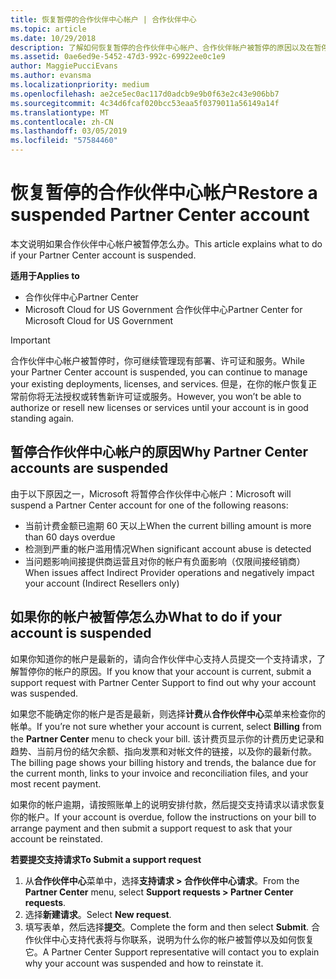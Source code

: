 ```yaml
---
title: 恢复暂停的合作伙伴中心帐户 | 合作伙伴中心
ms.topic: article
ms.date: 10/29/2018
description: 了解如何恢复暂停的合作伙伴中心帐户、合作伙伴帐户被暂停的原因以及在暂停时如何使用帐户。
ms.assetid: 0ae6ed9e-5452-47d3-992c-69922ee0c1e9
author: MaggiePucciEvans
ms.author: evansma
ms.localizationpriority: medium
ms.openlocfilehash: ae2ce5ec0ac117d0adcb9e9b0f63e2c43e906bb7
ms.sourcegitcommit: 4c34d6fcaf020bcc53eaa5f0379011a56149a14f
ms.translationtype: MT
ms.contentlocale: zh-CN
ms.lasthandoff: 03/05/2019
ms.locfileid: "57584460"
---
```

# <a name="restore-a-suspended-partner-center-account"></a><span data-ttu-id="2e17f-103">恢复暂停的合作伙伴中心帐户</span><span class="sxs-lookup"><span data-stu-id="2e17f-103">Restore a suspended Partner Center account</span></span>

<span data-ttu-id="2e17f-104">本文说明如果合作伙伴中心帐户被暂停怎么办。</span><span class="sxs-lookup"><span data-stu-id="2e17f-104">This article explains what to do if your Partner Center account is suspended.</span></span>

<span data-ttu-id="2e17f-105">**适用于**</span><span class="sxs-lookup"><span data-stu-id="2e17f-105">**Applies to**</span></span>

-  <span data-ttu-id="2e17f-106">合作伙伴中心</span><span class="sxs-lookup"><span data-stu-id="2e17f-106">Partner Center</span></span>
-  <span data-ttu-id="2e17f-107">Microsoft Cloud for US Government 合作伙伴中心</span><span class="sxs-lookup"><span data-stu-id="2e17f-107">Partner Center for Microsoft Cloud for US Government</span></span>


> [!IMPORTANT]  
> <span data-ttu-id="2e17f-108">合作伙伴中心帐户被暂停时，你可继续管理现有部署、许可证和服务。</span><span class="sxs-lookup"><span data-stu-id="2e17f-108">While your Partner Center account is suspended, you can continue to manage your existing deployments, licenses, and services.</span></span> <span data-ttu-id="2e17f-109">但是，在你的帐户恢复正常前你将无法授权或转售新许可证或服务。</span><span class="sxs-lookup"><span data-stu-id="2e17f-109">However, you won’t be able to authorize or resell new licenses or services until your account is in good standing again.</span></span>

## <a name="why-partner-center-accounts-are-suspended"></a><span data-ttu-id="2e17f-110">暂停合作伙伴中心帐户的原因</span><span class="sxs-lookup"><span data-stu-id="2e17f-110">Why Partner Center accounts are suspended</span></span>

<span data-ttu-id="2e17f-111">由于以下原因之一，Microsoft 将暂停合作伙伴中心帐户：</span><span class="sxs-lookup"><span data-stu-id="2e17f-111">Microsoft will suspend a Partner Center account for one of the following reasons:</span></span>

- <span data-ttu-id="2e17f-112">当前计费金额已逾期 60 天以上</span><span class="sxs-lookup"><span data-stu-id="2e17f-112">When the current billing amount is more than 60 days overdue</span></span> 
- <span data-ttu-id="2e17f-113">检测到严重的帐户滥用情况</span><span class="sxs-lookup"><span data-stu-id="2e17f-113">When significant account abuse is detected</span></span>
- <span data-ttu-id="2e17f-114">当问题影响间接提供商运营且对你的帐户有负面影响（仅限间接经销商）</span><span class="sxs-lookup"><span data-stu-id="2e17f-114">When issues affect Indirect Provider operations and negatively impact your account (Indirect Resellers only)</span></span>

## <a name="what-to-do-if-your-account-is-suspended"></a><span data-ttu-id="2e17f-115">如果你的帐户被暂停怎么办</span><span class="sxs-lookup"><span data-stu-id="2e17f-115">What to do if your account is suspended</span></span>

<span data-ttu-id="2e17f-116">如果你知道你的帐户是最新的，请向合作伙伴中心支持人员提交一个支持请求，了解暂停你的帐户的原因。</span><span class="sxs-lookup"><span data-stu-id="2e17f-116">If you know that your account is current, submit a support request with Partner Center Support to find out why your account was suspended.</span></span> 

<span data-ttu-id="2e17f-117">如果您不能确定你的帐户是否是最新，则选择**计费**从**合作伙伴中心**菜单来检查你的帐单。</span><span class="sxs-lookup"><span data-stu-id="2e17f-117">If you’re not sure whether your account is current, select **Billing** from the **Partner Center** menu to check your bill.</span></span> <span data-ttu-id="2e17f-118">该计费页显示你的计费历史记录和趋势、当前月份的结欠余额、指向发票和对帐文件的链接，以及你的最新付款。</span><span class="sxs-lookup"><span data-stu-id="2e17f-118">The billing page shows your billing history and trends, the balance due for the current month, links to your invoice and reconciliation files, and your most recent payment.</span></span>

<span data-ttu-id="2e17f-119">如果你的帐户逾期，请按照账单上的说明安排付款，然后提交支持请求以请求恢复你的帐户。</span><span class="sxs-lookup"><span data-stu-id="2e17f-119">If your account is overdue, follow the instructions on your bill to arrange payment and then submit a support request to ask that your account be reinstated.</span></span> 

<span data-ttu-id="2e17f-120">**若要提交支持请求**</span><span class="sxs-lookup"><span data-stu-id="2e17f-120">**To Submit a support request**</span></span>

1.  <span data-ttu-id="2e17f-121">从**合作伙伴中心**菜单中，选择**支持请求 > 合作伙伴中心请求**。</span><span class="sxs-lookup"><span data-stu-id="2e17f-121">From the **Partner Center** menu, select **Support requests > Partner Center requests**.</span></span>
2.  <span data-ttu-id="2e17f-122">选择**新建请求**。</span><span class="sxs-lookup"><span data-stu-id="2e17f-122">Select **New request**.</span></span> 
3.  <span data-ttu-id="2e17f-123">填写表单，然后选择**提交**。</span><span class="sxs-lookup"><span data-stu-id="2e17f-123">Complete the form and then select **Submit**.</span></span> <span data-ttu-id="2e17f-124">合作伙伴中心支持代表将与你联系，说明为什么你的帐户被暂停以及如何恢复它。</span><span class="sxs-lookup"><span data-stu-id="2e17f-124">A Partner Center Support representative will contact you to explain why your account was suspended and how to reinstate it.</span></span>



